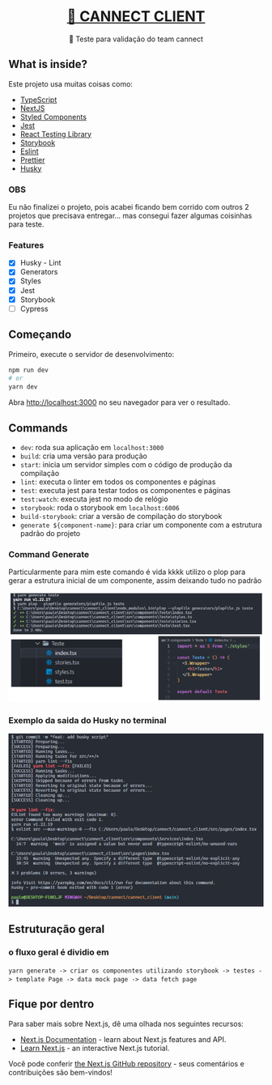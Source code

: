 <h1 align="center">
    <a href="https://www.cannect.life/">🔗 CANNECT CLIENT</a>
</h1>
<p align="center">🚀 Teste para validação do team cannect </p>

## What is inside?

Este projeto usa muitas coisas como:

- [TypeScript](https://www.typescriptlang.org/)
- [NextJS](https://nextjs.org/)
- [Styled Components](https://styled-components.com/)
- [Jest](https://jestjs.io/)
- [React Testing Library](https://testing-library.com/docs/react-testing-library/intro)
- [Storybook](https://storybook.js.org/)
- [Eslint](https://eslint.org/)
- [Prettier](https://prettier.io/)
- [Husky](https://github.com/typicode/husky)


### OBS

Eu não finalizei o projeto, pois acabei ficando bem corrido com outros 2 projetos que precisava
entregar... mas consegui fazer algumas coisinhas para teste.

### Features

- [x] Husky - Lint
- [x] Generators
- [x] Styles
- [X] Jest
- [X] Storybook
- [ ] Cypress

## Começando

Primeiro, execute o servidor de desenvolvimento:

```bash
npm run dev
# or
yarn dev
```

Abra [http://localhost:3000](http://localhost:3000) no seu navegador para ver o resultado.


## Commands

- `dev`: roda sua aplicação em `localhost:3000`
- `build`: cria uma versão para produção
- `start`: inicia um servidor simples com o código de produção da compilação
- `lint`: executa o linter em todos os componentes e páginas
- `test`: executa jest para testar todos os componentes e páginas
- `test:watch`: executa jest no modo de relógio
- `storybook`: roda o storybook em `localhost:6006`
- `build-storybook`: criar a versão de compilação do storybook
- `generate ${component-name}`: para criar um componente com a estrutura padrão do projeto


### Command Generate

  Particularmente para mim este comando é vida kkkk
utilizo o plop para gerar a estrutura inicial de um componente, assim deixando tudo no padrão

![alt text](https://github.com/Paulo-Martin182/cannect-client/blob/main/public/plop2.png)


### Exemplo da saida do Husky no terminal

![alt text](https://github.com/Paulo-Martin182/cannect-client/blob/main/public/huskyex.png)



## Estruturação geral

### o fluxo geral é dividio em
``` yarn generate -> criar os componentes utilizando storybook -> testes -> template Page -> data mock page -> data fetch page ```



## Fique por dentro

Para saber mais sobre Next.js, dê uma olhada nos seguintes recursos:

- [Next.js Documentation](https://nextjs.org/docs) - learn about Next.js features and API.
- [Learn Next.js](https://nextjs.org/learn) - an interactive Next.js tutorial.

Você pode conferir [the Next.js GitHub repository](https://github.com/vercel/next.js/) - seus comentários e contribuições são bem-vindos!
